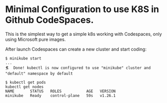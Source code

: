 # Minimal Configuration to use K8S in Github CodeSpaces.

This is the simplest way to get a simple k8s working with Codespaces, only using Microsoft pure images.

After launch Codespaces can create a new cluster and start coding:
```
$ minikube start
...
🏄  Done! kubectl is now configured to use "minikube" cluster and "default" namespace by default

$ kubectl get pods
kubectl get nodes
NAME       STATUS   ROLES           AGE   VERSION
minikube   Ready    control-plane   59s   v1.26.1
```

